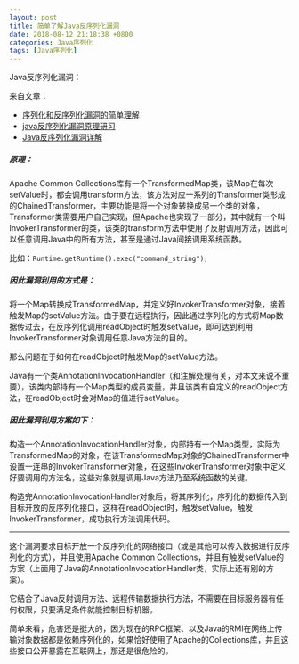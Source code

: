 ```yaml
---
layout: post
title: 简单了解Java反序列化漏洞
date: 2018-08-12 21:18:38 +0800
categories: Java序列化
tags: [Java序列化]
---
```

Java反序列化漏洞：

来自文章：
- [序列化和反序列化漏洞的简单理解](https://blog.csdn.net/jameson_/article/details/73826384)
- [java反序列化漏洞原理研习](https://www.cnblogs.com/KevinGeorge/p/8448967.html)
- [Java反序列化漏洞详解](https://www.secpulse.com/archives/42126.html)

##### 原理：

Apache Common Collections库有一个TransformedMap类，该Map在每次setValue时，都会调用transform方法，该方法对应一系列的Transformer类形成的ChainedTransformer，主要功能是将一个对象转换成另一个类的对象，Transformer类需要用户自己实现，但Apache也实现了一部分，其中就有一个叫InvokerTransformer的类，该类的transform方法中使用了反射调用方法，因此可以任意调用Java中的所有方法，甚至是通过Java间接调用系统函数。

比如：`Runtime.getRuntime().exec("command_string");`

##### 因此漏洞利用的方式是：

将一个Map转换成TransformedMap，并定义好InvokerTransformer对象，接着触发Map的setValue方法。由于要在远程执行，因此通过序列化的方式将Map数据传过去，在反序列化调用readObject时触发setValue，即可达到利用InvokerTransformer对象调用任意Java方法的目的。

那么问题在于如何在readObject时触发Map的setValue方法。

Java有一个类AnnotationInvocationHandler（和注解处理有关，对本文来说不重要），该类内部持有一个Map类型的成员变量，并且该类有自定义的readObject方法，在readObject时会对Map的值进行setValue。

##### 因此漏洞利用方案如下：

构造一个AnnotationInvocationHandler对象，内部持有一个Map类型，实际为TransformedMap的对象，在该TransformedMap对象的ChainedTransformer中设置一连串的InvokerTransformer对象，在这些InvokerTransformer对象中定义好要调用的方法名，这些对象就是调用Java方法乃至系统函数的关键。

构造完AnnotationInvocationHandler对象后，将其序列化，序列化的数据传入到目标开放的反序列化接口，这样在readObject时，触发setValue，触发InvokerTransformer，成功执行方法调用代码。

---
这个漏洞要求目标开放一个反序列化的网络接口（或是其他可以传入数据进行反序列化的方式），并且使用Apache Common Collections，并且有触发setValue的方案（上面用了Java的AnnotationInvocationHandler类，实际上还有别的方案）。

它结合了Java反射调用方法、远程传输数据执行方法，不需要在目标服务器有任何权限，只要满足条件就能控制目标机器。

简单来看，危害还是挺大的，因为现在的RPC框架、以及Java的RMI在网络上传输对象数据都是依赖序列化的，如果恰好使用了Apache的Collections库，并且这些接口公开暴露在互联网上，那还是很危险的。